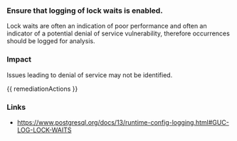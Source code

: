 
### Ensure that logging of lock waits is enabled.

Lock waits are often an indication of poor performance and often an indicator of a potential denial of service vulnerability, therefore occurrences should be logged for analysis.

### Impact
Issues leading to denial of service may not be identified.

<!-- DO NOT CHANGE -->
{{ remediationActions }}

### Links
- https://www.postgresql.org/docs/13/runtime-config-logging.html#GUC-LOG-LOCK-WAITS
        